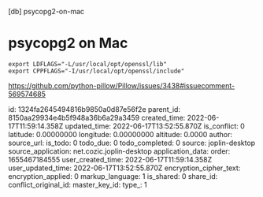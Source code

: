 [db] psycopg2-on-mac

# psycopg2 on Mac

```
export LDFLAGS="-L/usr/local/opt/openssl/lib"
export CPPFLAGS="-I/usr/local/opt/openssl/include"
```

https://github.com/python-pillow/Pillow/issues/3438#issuecomment-569574685



id: 1324fa2645494816b9850a0d87e56f2e
parent_id: 8150aa29934e4b5f948a36b6a29a3459
created_time: 2022-06-17T11:59:14.358Z
updated_time: 2022-06-17T13:52:55.870Z
is_conflict: 0
latitude: 0.00000000
longitude: 0.00000000
altitude: 0.0000
author: 
source_url: 
is_todo: 0
todo_due: 0
todo_completed: 0
source: joplin-desktop
source_application: net.cozic.joplin-desktop
application_data: 
order: 1655467184555
user_created_time: 2022-06-17T11:59:14.358Z
user_updated_time: 2022-06-17T13:52:55.870Z
encryption_cipher_text: 
encryption_applied: 0
markup_language: 1
is_shared: 0
share_id: 
conflict_original_id: 
master_key_id: 
type_: 1